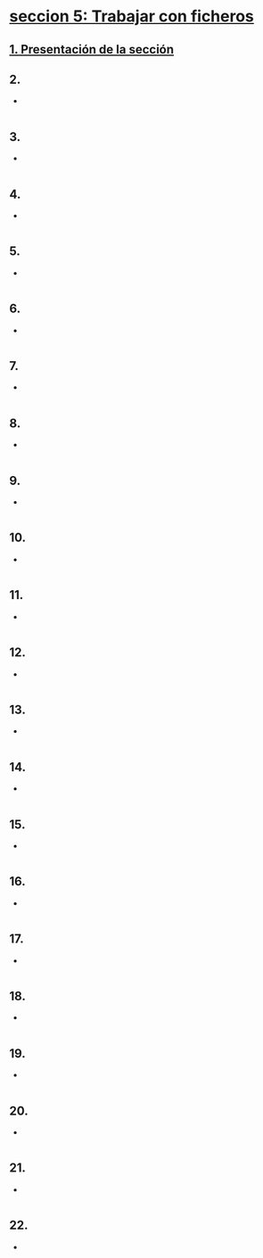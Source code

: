 # [seccion 5: Trabajar con ficheros](https://www.udemy.com/course/aprende-linux-desde-cero-hasta-programar-en-shell-script/learn/lecture/13334200#overview)

## [1. Presentación de la sección](https://www.udemy.com/course/aprende-linux-desde-cero-hasta-programar-en-shell-script/learn/lecture/13334200#overview)

## 2.
- 
```js
```
## 3.
- 
```js
```
## 4.
- 
```js
```
## 5.
- 
```js
```
## 6.
- 
```js
```
## 7.
- 
```js
```
## 8.
- 
```js
```
## 9.
- 
```js
```
## 10.
- 
```js
```
## 11.
- 
```js
```
## 12.
- 
```js
```
## 13.
- 
```js
```
## 14.
- 
```js
```
## 15.
- 
```js
```
## 16.
- 
```js
```
## 17.
- 
```js
```
## 18.
- 
```js
```
## 19.
- 
```js
```
## 20.
- 
```js
```
## 21.
- 
```js
```
## 22.
- 
```js
```

